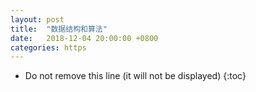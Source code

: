 ```yaml
---
layout: post
title:  "数据结构和算法"
date:   2018-12-04 20:00:00 +0800
categories: https
---
```


* Do not remove this line (it will not be displayed)
{:toc}










  

	
	